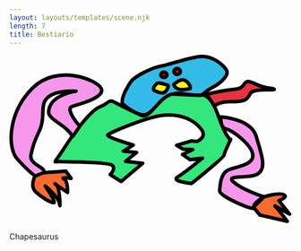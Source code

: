 ```yaml
---
layout: layouts/templates/scene.njk
length: 7
title: Bestiario
---
```


<svg xmlns="http://www.w3.org/2000/svg" xml:space="preserve" style="fill-rule:evenodd;clip-rule:evenodd;stroke-linecap:round;stroke-linejoin:round;stroke-miterlimit:1.5" viewBox="0 0 177 106">
<path d="M537.303 300.564s75.521 69.932 114.005 44.003c38.484-25.93 80.581-98.159 143.997-88 63.417 10.159 82.935 10.073 90.006 6.666 7.07-3.406 24.372-21.377 47.997-33.333s76.152-50.229 59.333-76c-16.823-25.771-63.773-64.203-117.336-58-53.562 6.203-132.161 35.576-167.33 41.333-35.17 5.758-117.243 42.967-134.675 71.331-17.432 28.365-37.969 59.349-35.997 92Z" style="fill:#33bce7;stroke:#000;stroke-width:15.24px" transform="matrix(.1434 0 0 .1434 -6.289 -12.563)"/><path d="M689.305 213.233c-7.255 6.985-25.737 25.347-8.002 32.664 17.734 7.318 36.877 15.284 47.336.67 10.458-14.615 10.002-24.667 10.002-24.667s-42.08-15.651-49.336-8.667ZM762.636 217.897s26.828-25.481 45.339-19.33c18.51 6.151 34.937 35.362 23.997 38-10.94 2.638-60.573 13.213-69.336-18.67Z" style="fill:#fffb00;stroke:#000;stroke-width:15.24px" transform="matrix(.1434 0 0 .1434 -6.289 -12.563)"/><ellipse cx="719.611" cy="175.633" rx="13.639" ry="11.733" style="fill:red;stroke:#000;stroke-width:15.24px" transform="matrix(.1434 0 0 .1434 -6.289 -12.563)"/><ellipse cx="777.472" cy="161.02" rx="14.167" ry="13.12" style="fill:red;stroke:#000;stroke-width:15.24px" transform="matrix(.1434 0 0 .1434 -6.289 -12.563)"/><path d="M891.305 264.567s82.032-21.091 140.005-26c57.97-4.909 24.19-53.321 85.33-24.67 61.13 28.652 72.17 15.586 84.67 24.003 12.49 8.417-91.63-6.604-104 20-12.38 26.604-21.03 35.24-87.34 35.331-66.31.091-79.998 30.669-79.998 30.669s2.055-59.43-38.667-59.333Z" style="fill:#e7333f;stroke:#000;stroke-width:15.24px" transform="matrix(.1434 0 0 .1434 -6.289 -12.563)"/><path d="M879.972 265.233s38.763-19.179 76.667 87.334C994.542 459.08 1011.98 457.9 1011.98 457.9s-28.852 59.495-28.675 68.667c.178 9.172-142.664 124-142.664 124s-92.159-9.154-61.336-28C810.128 603.72 888.641 539.9 888.641 539.9l-54.666 6.667-32.672-22.67 44.672-21.33-42.667-2-28-16.667 64.667-19.333 24 2.666s48.289-18.088 17.33-56c-30.958-37.911-83.974-64.333-157.338-59.336-73.365 4.998-242.216 76.959-249.998 86.667-7.781 9.708 111.342 44.003 111.342 44.003l-42.675 26.664 57.339 6.002-48.006 38.664 74.67 8.67-94 79.333-47.998-30s27.578-26.771 8-41.333c-19.578-14.563-200.239-14.115-229.336-15.334-29.096-1.218-26.289 13.86 16-52.666s118.644-172.034 161.336-187.334c42.693-15.299 33.368-36.132 66-18 32.633 18.133 113.334 55.334 113.334 55.334s16.067 10.232 42.666-15.334c26.599-25.565 62.365-79.323 101.331-77.333 38.966 1.99 116 5.333 116 5.333Z" style="fill:#33e77d;stroke:#000;stroke-width:15.24px" transform="matrix(.1434 0 0 .1434 -6.289 -12.563)"/><path d="M351.41 400.222s-67.659-76.249-32.105-86.989c35.555-10.739 144.623-39.091 126-78-18.622-38.908-194.044-109.203-301.336-.669C36.678 343.098 34.571 494.978 77.975 543.233c43.403 48.256 78 74.667 78 74.667s40.013-3.315 39.33-21.333c-.682-18.018-65.549-32.008-57.333-70.667 8.216-38.659 12.93-53.466 39.333-110.667 26.404-57.2-4.289-112.825 38-144 42.289-31.174 120.003-24 120.003-24s-119.232 15.138-120.003 93.334c4.917 34.247 77.024 54.432 104.67 104 1.257 2.255 31.435-44.345 31.435-44.345Z" style="fill:#f697eb;stroke:#000;stroke-width:15.24px" transform="matrix(.1434 0 0 .1434 -6.289 -12.563)"/><path d="M155.975 617.9s-24.154 43.833 2.664 69.333c26.817 25.5 67.221 48.188 79.336 47.334 12.114-.854-37.336-72.667-37.336-72.667s59.057 46.037 62.669 79.333c3.612 33.297 3.109-75.625-16.669-87.333-19.779-11.708 51.333 36 51.333 36s3.068-49.151-15.336-58.669c-18.404-9.518 31.336-2.664 31.336-2.664l-23.336-32.003-96.664 6.669-37.997 14.667Z" style="fill:#fa6b2f;stroke:#000;stroke-width:15.24px" transform="matrix(.1434 0 0 .1434 -6.289 -12.563)"/><path d="M965.305 359.9s134.195 5.016 158.005 84.667c23.81 79.651 45.42 136.526 9.33 162.666-36.09 26.141-147.506 1.469-108.67 36.667 38.84 35.198 133.34 65.333 133.34 65.333s-52.38 29.649-44.01 47.331c8.37 17.682-151.914-48.396-149.992-74.664 1.922-26.268 5.242-71.724 33.331-88 28.091-16.276 111.451-20.203 112.001-64 .55-43.797-87.09-111.581-115.999-117.333-28.911-5.753-20.781-46.888-27.336-52.667Z" style="fill:#f697eb;stroke:#000;stroke-width:15.24px" transform="matrix(.1434 0 0 .1434 -6.289 -12.563)"/><path d="M1157.31 709.233s62.72-20.656 86-10c23.27 10.657-20.67 25.998-20.67 25.998l46.67 59.336s-73.54-43.373-63.34-34.67c10.2 8.704 53.34 66.003 53.34 66.003l-120-27.333-28.01-34.003 46.01-45.331Z" style="fill:#fa6b2f;stroke:#000;stroke-width:15.24px" transform="matrix(.1434 0 0 .1434 -6.289 -12.563)"/>
</svg>

Chapesaurus


